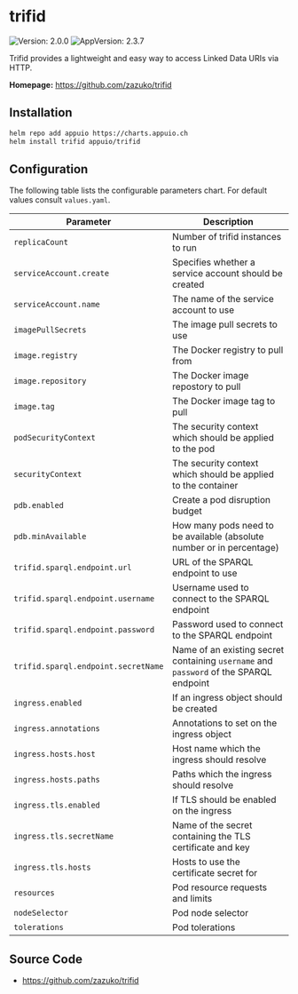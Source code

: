 # trifid

![Version: 2.0.0](https://img.shields.io/badge/Version-2.0.0-informational?style=flat-square) ![AppVersion: 2.3.7](https://img.shields.io/badge/AppVersion-2.3.7-informational?style=flat-square)

Trifid provides a lightweight and easy way to access Linked Data URIs via HTTP.

**Homepage:** <https://github.com/zazuko/trifid>

## Installation

```bash
helm repo add appuio https://charts.appuio.ch
helm install trifid appuio/trifid
```
<!---
The README.md file is automatically generated with helm-docs!

Edit the README.gotmpl.md template instead.
-->

## Configuration

The following table lists the configurable parameters chart. For default values consult `values.yaml`.

| Parameter                                    | Description |
| ---                                          | --- |
| `replicaCount`                               | Number of trifid instances to run |
| `serviceAccount.create`                      | Specifies whether a service account should be created |
| `serviceAccount.name`                        | The name of the service account to use |
| `imagePullSecrets`                           | The image pull secrets to use |
| `image.registry`                             | The Docker registry to pull from |
| `image.repository`                           | The Docker image repostory to pull |
| `image.tag`                                  | The Docker image tag to pull |
| `podSecurityContext`                         | The security context which should be applied to the pod |
| `securityContext`                            | The security context which should be applied to the container |
| `pdb.enabled`                                | Create a pod disruption budget |
| `pdb.minAvailable`                           | How many pods need to be available (absolute number or in percentage) |
| `trifid.sparql.endpoint.url`                 | URL of the SPARQL endpoint to use |
| `trifid.sparql.endpoint.username`            | Username used to connect to the SPARQL endpoint |
| `trifid.sparql.endpoint.password`            | Password used to connect to the SPARQL endpoint |
| `trifid.sparql.endpoint.secretName`          | Name of an existing secret containing `username` and `password` of the SPARQL endpoint |
| `ingress.enabled`                            | If an ingress object should be created |
| `ingress.annotations`                        | Annotations to set on the ingress object |
| `ingress.hosts.host`                         | Host name which the ingress should resolve |
| `ingress.hosts.paths`                        | Paths which the ingress should resolve |
| `ingress.tls.enabled`                        | If TLS should be enabled on the ingress |
| `ingress.tls.secretName`                     | Name of the secret containing the TLS certificate and key |
| `ingress.tls.hosts`                          | Hosts to use the certificate secret for |
| `resources`                                  | Pod resource requests and limits |
| `nodeSelector`                               | Pod node selector |
| `tolerations`                                | Pod tolerations |

## Source Code

* <https://github.com/zazuko/trifid>

<!---
Common/Useful Link references from values.yaml
-->
[resource-units]: https://kubernetes.io/docs/concepts/configuration/manage-resources-containers/#resource-units-in-kubernetes
[prometheus-operator]: https://github.com/coreos/prometheus-operator
